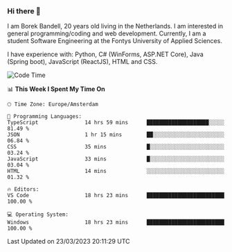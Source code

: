 ### Hi there 👋

I am Borek Bandell, 20 years old living in the Netherlands. I am interested in general programming/coding and web development. Currently, I am a student Software Engineering at the Fontys University of Applied Sciences.

I have experience with: Python, C# (WinForms, ASP.NET Core), Java (Spring boot), JavaScript (ReactJS), HTML and CSS.

<!--START_SECTION:waka-->
![Code Time](http://img.shields.io/badge/Code%20Time-473%20hrs%208%20mins-blue)

📊 **This Week I Spent My Time On** 

```text
🕑︎ Time Zone: Europe/Amsterdam

💬 Programming Languages: 
TypeScript               14 hrs 59 mins      ████████████████████░░░░░   81.49 % 
JSON                     1 hr 15 mins        ██░░░░░░░░░░░░░░░░░░░░░░░   06.84 % 
CSS                      35 mins             █░░░░░░░░░░░░░░░░░░░░░░░░   03.24 % 
JavaScript               33 mins             █░░░░░░░░░░░░░░░░░░░░░░░░   03.04 % 
HTML                     14 mins             ░░░░░░░░░░░░░░░░░░░░░░░░░   01.32 % 

🔥 Editors: 
VS Code                  18 hrs 23 mins      █████████████████████████   100.00 % 

💻 Operating System: 
Windows                  18 hrs 23 mins      █████████████████████████   100.00 % 
```


 Last Updated on 23/03/2023 20:11:29 UTC
<!--END_SECTION:waka-->

<!--**tcBorek2002/tcBorek2002** is a ✨ _special_ ✨ repository because its `README.md` (this file) appears on your GitHub profile.

Here are some ideas to get you started:

- 🔭 I’m currently working on ...
- 🌱 I’m currently learning ...
- 👯 I’m looking to collaborate on ...
- 🤔 I’m looking for help with ...
- 💬 Ask me about ...
- 📫 How to reach me: ...
- 😄 Pronouns: ...
- ⚡ Fun fact: ...
-->
